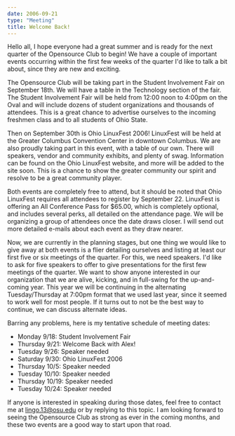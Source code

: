 ```yaml
---
date: 2006-09-21
type: "Meeting"
title: Welcome Back!
---
```

Hello all, I hope everyone had a great summer and is ready for the next quarter of the Opensource Club to begin! We have a couple of important events occurring within the first few weeks of the quarter I'd like to talk a bit about, since they are new and exciting.

The Opensource Club will be taking part in the Student Involvement Fair on September 18th. We will have a table in the Technology section of the fair. The Student Involvement Fair will be held from 12:00 noon to 4:00pm on the Oval and will include dozens of student organizations and thousands of attendees. This is a great chance to advertise ourselves to the incoming freshmen class and to all students of Ohio State.

Then on September 30th is Ohio LinuxFest 2006! LinuxFest will be held at the Greater Columbus Convention Center in downtown Columbus. We are also proudly taking part in this event, with a table of our own. There will speakers, vendor and community exhibits, and plenty of swag. Information can be found on the Ohio LinuxFest website, and more will be added to the site soon. This is a chance to show the greater community our spirit and resolve to be a great community player.

Both events are completely free to attend, but it should be noted that Ohio LinuxFest requires all attendees to register by September 22. LinuxFest is offering an All Conference Pass for $65.00, which is completely optional, and includes several perks, all detailed on the attendance page. We will be organizing a group of attendees once the date draws closer. I will send out more detailed e-mails about each event as they draw nearer.

Now, we are currently in the planning stages, but one thing we would like to give away at both events is a flier detailing ourselves and listing at least our first five or six meetings of the quarter. For this, we need speakers. I'd like to ask for five speakers to offer to give presentations for the first few meetings of the quarter. We want to show anyone interested in our organization that we are alive, kicking, and in full-swing for the up-and-coming year. This year we will be continuing in the alternating Tuesday/Thursday at 7:00pm format that we used last year, since it seemed to work well for most people. If it turns out to not be the best way to continue, we can discuss alternate ideas.

Barring any problems, here is my tentative schedule of meeting dates:

- Monday 9/18: Student Involvement Fair
- Thursday 9/21: Welcome Back with Alex! 
- Tuesday 9/26: Speaker needed
- Saturday 9/30: Ohio LinuxFest 2006
- Thursday 10/5: Speaker needed
- Tuesday 10/10: Speaker needed
- Thursday 10/19: Speaker needed
- Tuesday 10/24: Speaker needed

If anyone is interested in speaking during those dates, feel free to contact me at lingo.13@osu.edu or by replying to this topic. I am looking forward to seeing the Opensource Club as strong as ever in the coming months, and these two events are a good way to start upon that road.
